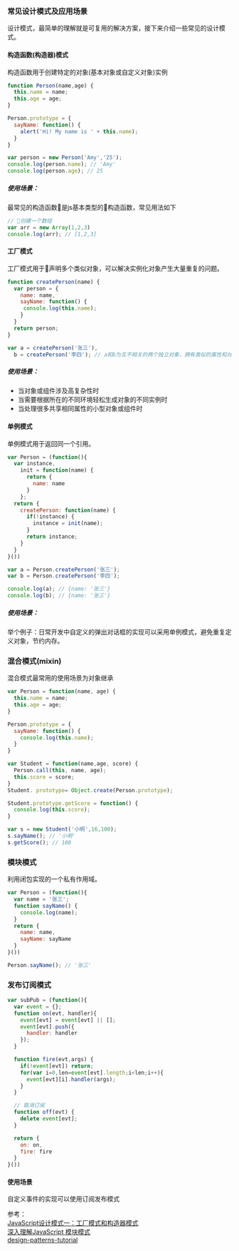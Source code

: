 ### 常见设计模式及应用场景

设计模式，最简单的理解就是可复用的解决方案，接下来介绍一些常见的设计模式。

#### 构造函数(构造器)模式

构造函数用于创建特定的对象(基本对象或自定义对象)实例
``` javascript
function Person(name,age) {
  this.name = name;
  this.age = age;
}

Person.prototype = {
  sayName: function() {
    alert('Hi! My name is ' + this.name);
  }
}

var person = new Person('Amy','25');
console.log(person.name); // 'Amy'
console.log(person.age); // 25
```

##### 使用场景：
最常见的构造函数是js基本类型的构造函数，常见用法如下

``` javascript
// 创建一个数组
var arr = new Array(1,2,3)
console.log(arr); // [1,2,3]
```

#### 工厂模式

工厂模式用于声明多个类似对象，可以解决实例化对象产生大量重复的问题。

``` javascript
function createPerson(name) {
  var person = {
    name: name,
    sayName: function() {
     console.log(this.name);
    }
  }
  return person;
}

var a = createPerson('张三'),
  b = createPerson('李四'); // a和b为互不相关的两个独立对象，拥有类似的属性和对象方法
```

##### 使用场景：
- 当对象或组件涉及高复杂性时
- 当需要根据所在的不同环境轻松生成对象的不同实例时
- 当处理很多共享相同属性的小型对象或组件时

#### 单例模式
单例模式用于返回同一个引用。

``` javascript
var Person = (function(){
  var instance,
    init = function(name) {
      return {
        name: name
      }
    };
  return {
    createPerson: function(name) {
      if(!instance) {
        instance = init(name);
      }
      return instance;
    }
  } 
}())

var a = Person.createPerson('张三');
var b = Person.createPerson('李四');

console.log(a); // {name: '张三'}
console.log(b); // {name: '张三'}
```

##### 使用场景：
举个例子：日常开发中自定义的弹出对话框的实现可以采用单例模式，避免重复定义对象，节约内存。

### 混合模式(mixin)
混合模式最常用的使用场景为对象继承

``` javascript
var Person = function(name, age) {
  this.name = name;
  this.age = age;
}

Person.prototype = {
  sayName: function() {
    console.log(this.name);
  }
}

var Student = function(name,age, score) {
  Person.call(this, name, age);
  this.score = score;
}
Student. prototype= Object.create(Person.prototype);

Student.prototype.getScore = function() {
  console.log(this.score);
}

var s = new Student('小明',16,100);
s.sayName(); // '小明'
s.getScore(); // 100
```

### 模块模式
利用闭包实现的一个私有作用域。

``` javascript
var Person = (function(){
  var name = '张三';
  function sayName() {
    console.log(name);
  }
  return {
    name: name,
    sayName: sayName
  }
}())

Person.sayName(); // '张三'
```

### 发布订阅模式
``` javascript
var subPub = (function(){
  var event = {};
  function on(evt, handler){
    event[evt] = event[evt] || [];
    event[evt].push({
      handler: handler
    });
  }

  function fire(evt,args) {
    if(!event[evt]) return;
    for(var i=0,len=event[evt].length;i<len;i++){
      event[evt][i].handler(args);
    }
  }

  // 取消订阅
  function off(evt) {
    delete event[evt];
  }

  return {
    on: on,
    fire: fire
  }
}())
```

#### 使用场景
自定义事件的实现可以使用订阅发布模式


参考：  
[JavaScript设计模式一：工厂模式和构造器模式](https://segmentfault.com/a/1190000002525792)  
[深入理解JavaScript 模块模式](https://www.oschina.net/translate/javascript-module-pattern-in-depth)  
[design-patterns-tutorial](https://github.com/slashhuang/design-patterns-tutorial)  